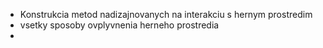 - Konstrukcia metod nadizajnovanych na interakciu s hernym prostredim
- vsetky sposoby ovplyvnenia herneho prostredia 
- 